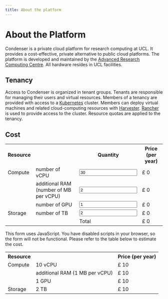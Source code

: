 ```yaml
---
title: About the platform
---
```


# About the Platform

Condenser is a private cloud platform for research computing at UCL. It provides
a cost-effective, private alternative to public cloud platforms. The platform is
developed and maintained by the [Advanced Research Computing Centre](https://www.ucl.ac.uk/advanced-research-computing/).
All hardware resides in UCL facilities.

## Tenancy

Access to Condenser is organized in tenant groups. Tenants are responsible for
managing their users and virtual resources. Members of a tenancy are provided with
access to a [Kubernetes](https://kubernetes.io/docs/home/)
cluster. Members can deploy virtual machines and related cloud-computing resources
with [Harvester](https://docs.harvesterhci.io). [Rancher](https://rancher.com/docs/)
is used to provide access to the cluster. Resource quotas are applied to the tenancy.

## Cost

<script src="https://cdnjs.cloudflare.com/ajax/libs/jquery/3.5.1/jquery.min.js"></script>

<table>
<tr>
  <th>Resource</th>
  <th></th>
  <th>Quantity</th>
  <th>Price (per year)</th>
</tr>
<tr>
  <td>Compute</td>
  <td>number of vCPU</td>
  <td><input type="number" value="30" min="0" class="qty" id="qty_cpu"/></td>
  <td>£ <span id="text_price_cpu">0</span></td>
</tr>
<tr>
  <td></td>
  <td>additional RAM (number of MB per vCPU)</td>
  <td><input type="number" value="2" min="0" class="qty" id="qty_ram"/></td>
  <td>£ <span id="text_price_ram">0</span></td>
</tr>
<tr>
  <td></td>
  <td>number of GPU</td>
  <td><input type="number" value="1" min="0" class="qty" id="qty_gpu"/></td>
  <td>£ <span id="text_price_gpu">0</span></td>
</tr>
<tr>
  <td>Storage</td>
  <td>number of TB</td>
  <td><input type="number" value="2" min="0" class="qty" id="qty_storage"/></td>
  <td>£ <span id="text_price_storage">0</span></td>
</tr>
<tr>
  <td></td>
  <td></td>
  <td>Total</td>
  <td>£ <span id="total_value">0</span></td>
</tr>
</table>

<noscript>
<p> This form uses JavaScript. You have disabled scripts in your browser,
so the form will not be functional. Please refer to the table below to estimate the
cost.
<p>
<table>
<tr>
  <th>Resource</th>
  <th></th>
  <th>Price (per year)</th>
</tr>
<tr>
  <td>Compute</td>
  <td>10 vCPU</td>
  <td>£ 10</td>
</tr>
<tr>
  <td></td>
  <td>additional RAM (1 MB per vCPU)</td>
  <td>£ 10</td>
</tr>
<tr>
  <td></td>
  <td>1 GPU</td>
  <td>£ 10</td>
</tr>
<tr>
  <td>Storage</td>
  <td>2 TB</td>
  <td>£ 10</td>
</tr>
</table>
</noscript>
